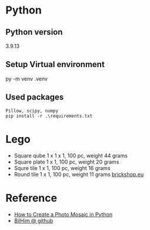 # Python
## Python version
3.9.13

## Setup Virtual environment
py -m venv .venv

## Used packages
    Pillow, scipy, numpy
    pip install -r .\requirements.txt

# Lego
- Square qube 1 x 1 x 1, 100 pc, weight 44 grams
- Square plate 1 x 1, 100 pc, weight 20 grams
- Squre tile 1 x 1, 100 pc, weight 16 grams
- Round tile 1 x 1, 100 pc, weight 11 grams [brickshop.eu](https://www.brickshop.eu/lego-parts/tiles/lego-tile-round-1x1-black-100-pcs.html)



# Reference
- [How to Create a Photo Mosaic in Python](https://towardsdatascience.com/how-to-create-a-photo-mosaic-in-python-45c94f6e8308)
- [BilHim @ github](https://gist.github.com/BilHim)